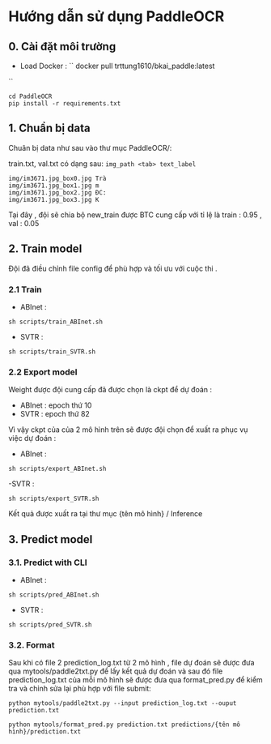# Hướng dẫn sử dụng PaddleOCR

## 0. Cài đặt môi trường
- Load Docker :
``
docker pull trttung1610/bkai_paddle:latest
  
``
```
cd PaddleOCR 
pip install -r requirements.txt

```

## 1. Chuẩn bị data
Chuân bị data như sau vào thư mục PaddleOCR/: 

train.txt, val.txt có dạng sau: `img_path <tab> text_label`
```
img/im3671.jpg_box0.jpg	Trà
img/im3671.jpg_box1.jpg	m
img/im3671.jpg_box2.jpg	ĐC:
img/im3671.jpg_box3.jpg	K
```
Tại đây , đội sẽ chia bộ new_train được BTC cung cấp với tỉ lệ là train : 0.95 , val : 0.05

## 2. Train model
Đội đã điều chỉnh file config để phù hợp và tối ưu với cuộc thi .

### 2.1 Train 
- ABInet : 
```
sh scripts/train_ABInet.sh

```
- SVTR :
```
sh scripts/train_SVTR.sh
```

### 2.2 Export model 

Weight được đội cung cấp đã được chọn là ckpt để dự đoán : 
- ABInet : epoch thứ 10
- SVTR : epoch thứ 82  

Vì vậy ckpt của của 2 mô hình trên sẽ được đội chọn để xuất ra  phục vụ việc dự đoán :

  - ABInet :
  ```
  sh scripts/export_ABInet.sh
  ```
  -SVTR :
  ```
  sh scripts/export_SVTR.sh
  ```

Kết quả được xuất ra tại thư mục {tên mô hình} / Inference

## 3. Predict model
### 3.1. Predict with CLI
- ABInet :
```
sh scripts/pred_ABInet.sh

```
- SVTR :
```
sh scripts/pred_SVTR.sh

```

### 3.2. Format 
Sau khi có file 2 prediction_log.txt từ 2 mô hình , file dự đoán sẽ được đưa qua mytools/paddle2txt.py để lấy kết quả dự đoán và sau đó file prediction_log.txt của mỗi mô hình sẽ được đưa qua format_pred.py để kiểm tra và chỉnh sửa lại phù hợp với file submit:

```
python mytools/paddle2txt.py --input prediction_log.txt --ouput prediction.txt

python mytools/format_pred.py prediction.txt predictions/{tên mô hình}/prediction.txt

```
